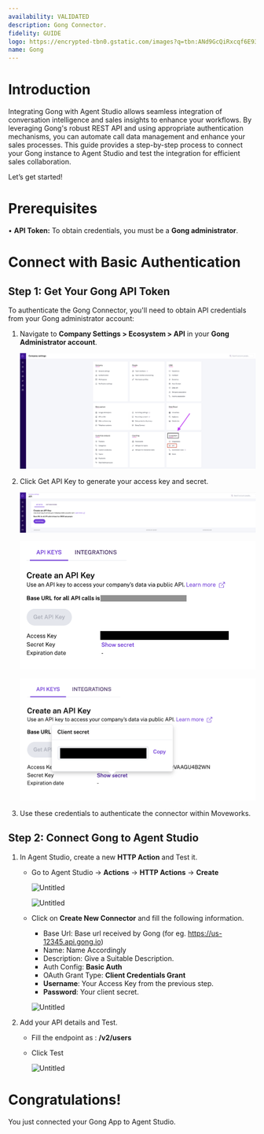 ```yaml
---
availability: VALIDATED
description: Gong Connector.
fidelity: GUIDE
logo: https://encrypted-tbn0.gstatic.com/images?q=tbn:ANd9GcQiRxcqf6E93pRSDFSa2o8vuXjzc6IdaafuWA&s
name: Gong
---
```


# **Introduction**

Integrating Gong with Agent Studio allows seamless integration of conversation intelligence and sales insights to enhance your workflows. By leveraging Gong's robust REST API and using appropriate authentication mechanisms, you can automate call data management and enhance your sales processes. This guide provides a step-by-step process to connect your Gong instance to Agent Studio and test the integration for efficient sales collaboration.

Let’s get started!

# **Prerequisites**

• **API Token:** To obtain credentials, you must be a **Gong administrator**.

# **Connect with Basic Authentication**

## **Step 1: Get Your Gong API Token**

To authenticate the Gong Connector, you'll need to obtain API credentials from your Gong administrator account:

1. Navigate to **Company Settings > Ecosystem > API** in your **Gong Administrator account**.
    
    ![image.png](Gong%20182588d8909f80689fd6cafe7586de60/image.png)
    
2. Click Get API Key to generate your access key and secret.
    
    ![image.png](Gong%20182588d8909f80689fd6cafe7586de60/image1.png)
    
    ![image (1).png](Gong%20182588d8909f80689fd6cafe7586de60/image3.png)
    
    ![image.png](Gong%20182588d8909f80689fd6cafe7586de60/image2.png)
    
3. Use these credentials to authenticate the connector within Moveworks.

## Step 2: Connect Gong to Agent Studio

1. In Agent Studio, create a new **HTTP Action** and Test it.
   - Go to Agent Studio -> **Actions** -> **HTTP Actions** -> **Create**

      ![Untitled](Gong%20182588d8909f80689fd6cafe7586de60/Pasted%20Graphic.png)

      ![Untitled](Gong%20182588d8909f80689fd6cafe7586de60/Pasted%20Graphic%201.png)
   
   - Click on **Create New Connector** and fill the following information.
        - Base Url: Base url received by Gong (for eg. https://us-12345.api.gong.io)
        - Name: Name Accordingly
        - Description: Give a Suitable Description.
        - Auth Config: **Basic Auth**
        - OAuth Grant Type: **Client Credentials Grant**
        - **Username**: Your Access Key from the previous step.
        - **Password**: Your client secret.
  
        ![Untitled](Gong%20182588d8909f80689fd6cafe7586de60/as1.png)
   
   
2. Add your API details and Test.
    - Fill the endpoint as : **/v2/users**
    - Click Test
   
      ![Untitled](Gong%20182588d8909f80689fd6cafe7586de60/as2.png)

# Congratulations!

You just connected your Gong App to Agent Studio.